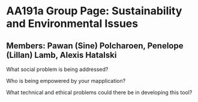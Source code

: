 # AA191a Group Page: Sustainability and Environmental Issues
## Members: Pawan (Sine) Polcharoen, Penelope (Lillan) Lamb, Alexis Hatalski

What social problem is being addressed?

Who is being empowered by your mapplication?

What technical and ethical problems could there be in developing this tool?
